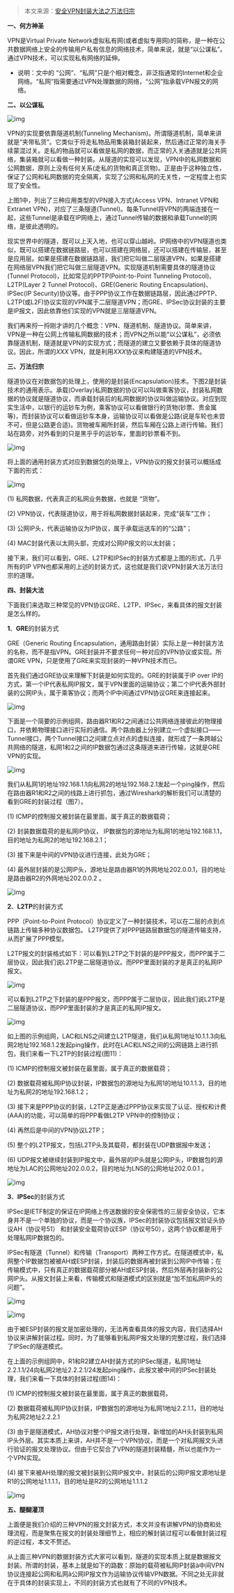 > 本文来源：[安全VPN封装大法之万法归宗](http://www.h3c.com/cn/d_201411/845971_97665_0.htm)

**一、何方神圣**

VPN是Virtual Private Network虚拟私有网(或者虚拟专用网)的简称，是一种在公共数据网络上安全的传输用户私有信息的网络技术，简单来说，就是“以公谋私”。通过VPN技术，可以实现私有网络的延伸。

* 说明：文中的 “公网”、“私网”只是个相对概念，非泛指通常的Internet和企业网络。“私网”指需要通过VPN处理数据的网络，“公网”指承载VPN报文的网络。

**二、以公谋私**

![img](../../src/main/resources/picture/20141126_1968141_image001_845971_97665_0.jpg)

VPN的实现要依靠隧道机制(Tunneling Mechanism)。所谓隧道机制，简单来讲就是“夹带私货”。它类似于将走私物品用集装箱封装起来，然后通过正常的海关手续蒙混过关。走私的物品就可以看做是私网的数据，而正常的入关通道就是公共网络，集装箱就可以看做一种封装。从隧道的实现可以发现，VPN中的私网数据和公网数据，原则上没有任何关系(走私的货物和真正货物)。正是由于这种独立性，保证了公网和私网数据的完全隔离，实现了公网和私网的无关性，一定程度上也实现了安全性。

上图1中，列出了三种应用类型的VPN接入方式(Access VPN、Intranet VPN和Extranet VPN)，对应了三条隧道(Tunnel)。每条Tunnel将VPN的两端连接在一起，这些Tunnel是承载在IP网络上，通过Tunnel传输的数据和承载Tunnel的网络，是彼此透明的。

现实世界中的隧道，既可以上天入地，也可以穿山越岭。IP网络中的VPN隧道也类似，既可以搭建在数据链路层，也可以搭建在网络层，还可以搭建在传输层，甚至是应用层。如果是搭建在数据链路层，我们把它叫做二层隧道VPN，如果是搭建在网络层VPN我们把它叫做三层隧道VPN。实现隧道机制需要具体的隧道协议(Tunnel Protocol)，比如常见的PPTP(Point-to-Point Tunneling Protocol)、L2TP(Layer 2 Tunnel Protocol)、GRE(Generic Routing Encapsulation)、IPSec(IP Security)协议等。由于PPP协议工作在数据链路层，因此通过PPTP、L2TP(或L2F)协议实现的VPN属于二层隧道VPN；而GRE、IPSec协议封装的主要是IP报文，因此依靠他们实现的VPN就是三层隧道VPN。

我们再来捋一捋刚才讲的几个概念：VPN、隧道机制、隧道协议。简单来讲，VPN是一种在公网上传输私网数据的技术；而VPN之所以能“以公谋私”，必须依靠隧道机制，隧道就是VPN的实现方式；而隧道的建立又要依赖于具体的隧道协议。因此，所谓的*XXX* VPN，就是利用*XXX*协议来构建隧道的VPN技术。

**三、万法归宗**

隧道协议在对数据包的处理上，使用的是封装(Encapsulation)技术。下图2是封装技术的通用表示。承载(Overlay)私网数据的协议可以叫做乘客协议，封装私网数据的协议就是隧道协议，而承载封装后的私网数据的协议叫做运输协议。对应到现实生活中，以银行的运钞车为例，乘客协议可以看做银行的货物(钞票、贵金属等)，而封装协议可以看做运钞车本身，运输协议可以看做是公路(说是车轮也未尝不可，但是公路更合适)。货物被车厢所封装，然后车厢在公路上进行传输。我们站在路旁，对外看到的只是黑乎乎的运钞车，里面的钞票看不到。

![img](../../src/main/resources/picture/20141126_1968142_image002_845971_97665_0.jpg)

将上面的通用封装方式对应到数据包的处理上，VPN协议的报文封装可以概括成下面的形式：

![img](../../src/main/resources/picture/20141126_1968143_image003_845971_97665_0.jpg)

(1) 私网数据，代表真正的私网业务数据，也就是 “货物”。

(2) VPN协议，代表隧道协议，用于将私网数据封装起来，完成“装车”工作；

(3) 公网IP头，代表运输协议为IP协议，属于承载运送车的的“公路”；

(4) MAC封装代表以太网头部，完成对公网IP报文的以太封装；

接下来，我们可以看到，GRE、L2TP和IPSec的封装方式都是上图的形式，几乎所有的IP VPN也都采用的上述的封装方式，这也就是我们说VPN封装大法万法归宗的道理。

**四、封装大法**

下面我们来选取三种常见的VPN协议GRE、L2TP、IPSec，来看具体的报文封装是怎么样的。

**1**、**GRE**的封装方式

GRE（Generic Routing Encapsulation，通用路由封装）实际上是一种封装方法的名称，而不是指VPN。GRE封装并不要求任何一种对应的VPN协议或实现。所谓GRE VPN，只是使用了GRE来实现封装的一种VPN技术而已。

首先我们通过GRE协议来理解下封装是如何实现的。GRE的封装属于IP over IP的方式，第一个IP代表私网IP报文，属于VPN里面的运输协议；第二个IP代表外部封装的公网IP头，属于乘客协议；而两个IP中间通过VPN协议GRE来连接起来。

![img](../../src/main/resources/picture/20141126_1968144_image004_845971_97665_0.jpg)

下面是一个简要的示例组网，路由器R1和R2之间通过公共网络连接彼此的物理接口，并依赖物理接口进行实际的通信。两个路由器上分别建立一个虚拟接口——Tunnel接口，两个Tunnel接口之间建立点对点的虚拟连接，就形成了一条跨越公共网络的隧道，私网1和2之间的IP数据包通过这条隧道来进行传输，这就是GRE VPN的实现。

![img](../../src/main/resources/picture/20141126_1968145_image005_845971_97665_0.jpg)

我们从私网1的地址192.168.1.1向私网2的地址192.168.2.1发起一个ping操作，然后在路由器R1和R2之间的线路上进行抓包，通过Wireshark的解析我们可以清楚的看到GRE的封装过程（图7）。

(1) ICMP的控制报文被封装在最里面，属于真正的数据载荷；

(2) 封装数据载荷的是私网IP协议， IP数据包的源地址为私网1的地址192.168.1.1，目的地址为私网2的地址192.168.2.1；

(3) 接下来是中间的VPN协议进行连接，此处为GRE；

(4) 最外层封装的是公网IP头，源地址是路由器R1的外网地址202.0.0.1，目的地址是路由器R2的外网地址202.0.0.2 。

![img](../../src/main/resources/picture/20141126_1968146_image006_845971_97665_0.jpg)

**2**、**L2TP**的封装方式

PPP（Point-to-Point Protocol）协议定义了一种封装技术，可以在二层的点到点链路上传输多种协议数据包。 L2TP提供了对PPP链路层数据包的隧道传输支持，从而扩展了PPP模型。

L2TP报文的封装格式如下：可以看到L2TP之下封装的是PPP报文，而PPP属于二层协议，因此我们说L2TP是二层隧道协议。而PPP里面封装的才是真正的私网IP报文。

![img](../../src/main/resources/picture/20141126_1968148_image008_845971_97665_0.jpg)

可以看到L2TP之下封装的是PPP报文，而PPP属于二层协议，因此我们说L2TP是二层隧道协议，而PPP里面封装的才是真正的私网IP报文。

![img](../../src/main/resources/picture/20141126_1968149_image009_845971_97665_0.jpg)

如上图的示例组网，LAC和LNS之间建立L2TP隧道，我们从私网1地址10.1.1.3向私网2地址192.168.1.2发起ping操作，此时在LAC和LNS之间的公网链路上进行抓包，我们来看一下L2TP的封装过程(图11)：

(1) ICMP的控制报文被封装在最里面，属于真正的数据载荷；

(2) 数据载荷被私网IP协议封装，IP数据包的源地址为私网1的地址10.1.1.3，目的地址为私网2的地址192.168.1.2；

(3) 接下来是PPP协议的封装，L2TP正是通过PPP协议来实现了认证、授权和计费(AAA)的功能，可以简单的将PPP看做L2TP VPN中的控制协议；

(4) 再然后是中间的VPN协议L2TP；

(5) 整个的L2TP报文，包括L2TP头及其载荷，都封装在UDP数据报中发送；

(6) UDP报文被继续封装到IP报文中，最外层的IP头就是公网IP头，IP数据包的源地址为LAC的公网地址202.0.0.2，目的地址为LNS的公网地址202.0.0.1 。

![img](../../src/main/resources/picture/20141126_1968150_image010_845971_97665_0.jpg)

**3**、**IPSec**的封装方式

IPSec是IETF制定的保证在IP网络上传送数据的安全保密性的三层安全协议，它本身并不是一个单独的协议，而是一个协议族，IPSec的封装协议包括报文验证头协议AH（协议号51） 和封装安全载荷协议ESP（协议号50），这两个协议都是用于处理私网IP数据包的。

IPSec有隧道（Tunnel）和传输（Transport）两种工作方式。在隧道模式中，私网整个IP数据包被被AH或ESP封装，封装后的数据再被封装到公网IP中传输；在传输模式中，只有真正的数据载荷部分被AH或ESP封装，然后外层再封装新的公网IP头。从报文封装上来看，传输模式和隧道模式的区别就是“加不加私网IP头的问题”。

![img](../../src/main/resources/picture/20141126_1968152_image012_845971_97665_0.jpg)

![img](../../src/main/resources/picture/20141126_1968153_image013_845971_97665_0.jpg)

由于被ESP封装的报文是加密处理的，无法再查看具体的报文内容，我们选择AH协议来讲解封装过程。同时，为了能够看到私网IP报文处理的完整过程，我们选择了IPSec的隧道模式。

在上面的示例组网中，R1和R2建立AH封装方式的IPSec隧道，私网1地址2.2.1.1/24向私网2地址2.2.2.1/24发起ping操作，此报文被中间的IPSec封装处理，我们来看一下具体的封装过程(图14)：

(1) ICMP的控制报文被封装在最里面，属于真正的数据载荷。

(2) 数据载荷被私网IP协议封装，IP数据包的源地址为私网1地址2.2.1.1，目的地址为私网2地址2.2.2.1

(3) 由于是隧道模式，AH协议对整个IP报文进行处理，新增加的AH头封装到私网IP头外层。其实本质上来讲，AH并不是一个VPN协议，而是一个对私网报文头进行验证的报文处理协议。但由于它契合了VPN的隧道封装精髓，所以也能作为一个VPN实现。

(4) 接下来被AH处理的报文被封装到公网IP报文中，封装后的公网IP报文源地址是R1的公网地址1.1.1.1，目的地址是R2的公网地址1.1.1.2

![img](../../src/main/resources/picture/20141126_1968154_image014_845971_97665_0.jpg)

**五、醍醐灌顶**

上面便是我们介绍的三种VPN的报文封装方式，本文并没有讲解VPN的协商和处理流程，而是聚焦在报文的封装处理细节上，相应的解封装过程可以看做封装过程的逆过程，本文不赘述。

从上面三种VPN的数据封装方式大家可以看到，隧道的实现本质上就是数据报文封装。所谓的封装，基本上就是如下的路数：原始的载荷被私网IP封装à中间VPN协议连接起公网和私网à公网IP报文作为运输协议传输VPN数据。不同之处无非就在于具体的封装实现上，不同的封装方式也就有了不同的VPN技术。